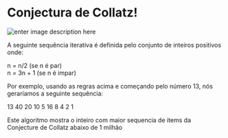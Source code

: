 # Conjectura de Collatz!

![enter image description here](https://wikimedia.org/api/rest_v1/media/math/render/svg/08684219726f0db88abf979ef17e43ab9373cc87)



A seguinte sequência iterativa é definida pelo conjunto de inteiros positivos onde:

n = n/2 (se n é par) <br />
n = 3n + 1 (se n é impar)

Por exemplo, usando as regras acima e começando pelo número 13, nós geraríamos a seguinte sequência:

13 40 20 10 5 16 8 4 2 1

Este algoritmo mostra o inteiro com maior sequencia de items da Conjecture de Collatz abaixo de 1 milhão
